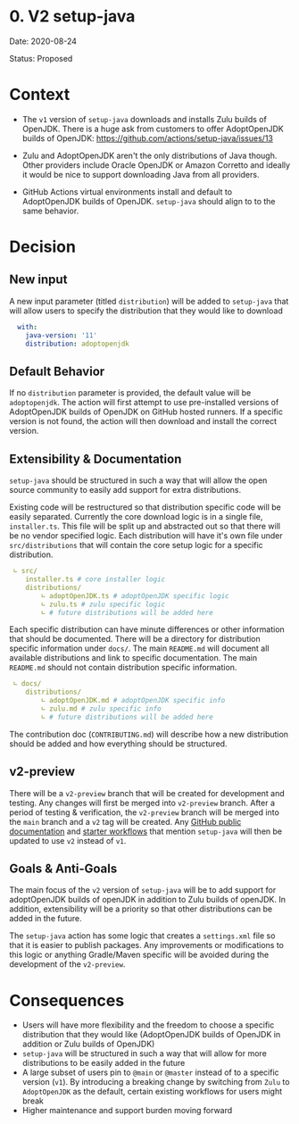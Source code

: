 # 0. V2 setup-java

Date: 2020-08-24

Status: Proposed

# Context

- The `v1` version of `setup-java` downloads and installs Zulu builds of OpenJDK. There is a huge ask from customers to offer AdoptOpenJDK builds of OpenJDK: https://github.com/actions/setup-java/issues/13

- Zulu and AdoptOpenJDK aren't the only distributions of Java though. Other providers include Oracle OpenJDK or Amazon Corretto and ideally it would be nice to support downloading Java from all providers.

- GitHub Actions virtual environments install and default to AdoptOpenJDK builds of OpenJDK. `setup-java` should align to to the same behavior.

# Decision

## New input

A new input parameter (titled `distribution`) will be added to `setup-java` that will allow users to specify the distribution that they would like to download

```yaml
  with:
    java-version: '11'
    distribution: adoptopenjdk
```

## Default Behavior

If no `distribution` parameter is provided, the default value will be `adoptopenjdk`. The action will first attempt to use pre-installed versions of AdoptOpenJDK builds of OpenJDK on GitHub hosted runners. If a specific version is not found, the action will then download and install the correct version.

## Extensibility & Documentation

`setup-java` should be structured in such a way that will allow the open source community to easily add support for extra distributions.

Existing code will be restructured so that distribution specific code will be easily separated. Currently the core download logic is in a single file, `installer.ts`. This file will be split up and abstracted out so that there will be no vendor specified logic. Each distribution will have it's own file under `src/distributions` that will contain the core setup logic for a specific distribution. 

```yaml
 ∟ src/
    installer.ts # core installer logic
    distributions/
        ∟ adoptOpenJDK.ts # adoptOpenJDK specific logic
        ∟ zulu.ts # zulu specific logic
        ∟ # future distributions will be added here 
```

Each specific distribution can have minute differences or other information that should be documented. There will be a directory for distribution specific information under `docs/`. The main `README.md` will document all available distributions and link to specific documentation. The main `README.md` should not contain distribution specific information.

```yaml
 ∟ docs/
    distributions/    
        ∟ adoptOpenJDK.md # adoptOpenJDK specific info
        ∟ zulu.md # zulu specific info
        ∟ # future distributions will be added here 

```

The contribution doc (`CONTRIBUTING.md`) will describe how a new distribution should be added and how everything should be structured.

## v2-preview

There will be a `v2-preview` branch that will be created for development and testing. Any changes will first be merged into `v2-preview` branch. After a period of testing & verification, the `v2-preview` branch will be merged into the `main` branch and a `v2` tag will be created. Any [GitHub public documentation](https://docs.github.com/en/actions/language-and-framework-guides/github-actions-for-java) and [starter workflows](https://github.com/actions/starter-workflows) that mention `setup-java` will then be updated to use `v2` instead of `v1`.

## Goals & Anti-Goals

The main focus of the `v2` version of `setup-java` will be to add support for adoptOpenJDK builds of openJDK in addition to Zulu builds of openJDK. In addition, extensibility will be a priority so that other distributions can be added in the future.

The `setup-java` action has some logic that creates a `settings.xml` file so that it is easier to publish packages. Any improvements or modifications to this logic or anything Gradle/Maven specific will be avoided during the development of the `v2-preview`.

# Consequences

- Users will have more flexibility and the freedom to choose a specific distribution that they would like (AdoptOpenJDK builds of OpenJDK in addition or Zulu builds of OpenJDK)
- `setup-java` will be structured in such a way that will allow for more distributions to be easily added in the future
- A large subset of users pin to `@main` or `@master` instead of to a specific version (`v1`). By introducing a breaking change by switching from `Zulu` to `AdoptOpenJDK` as the default, certain existing workflows for users might break
- Higher maintenance and support burden moving forward